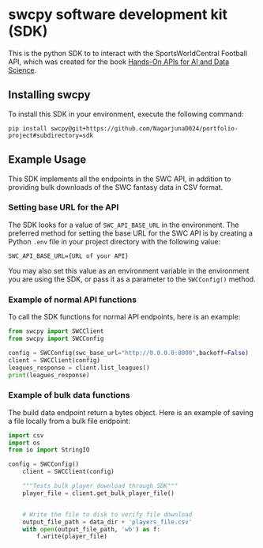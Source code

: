 # swcpy software development kit (SDK)
This is the python SDK to to interact with the SportsWorldCentral Football API, which was created for the book [Hands-On APIs for AI and Data Science](https://handsonapibook.com).

## Installing swcpy

To install this SDK in your environment, execute the following command:

`pip install swcpy@git+https://github.com/NagarjunaD024/portfolio-project#subdirectory=sdk`

## Example Usage

This SDK implements all the endpoints in the SWC API, in addition to providing bulk downloads of the SWC fantasy data in CSV format.

### Setting base URL for the API
The SDK looks for a value of `SWC_API_BASE_URL` in the environment. The preferred method for setting the base URL for the SWC API is by creating a Python `.env` file in your project directory with the following value:

```
SWC_API_BASE_URL={URL of your API}
```

You may also set this value as an environment variable in the environment you are using the SDK, or pass it as a parameter to the `SWCConfig()` method.


### Example of normal API functions

To call the SDK functions for normal API endpoints, here is an example:

```python
from swcpy import SWCClient
from swcpy import SWCConfig

config = SWCConfig(swc_base_url="http://0.0.0.0:8000",backoff=False)
client = SWCClient(config)    
leagues_response = client.list_leagues()
print(leagues_response)
```

### Example of bulk data functions

The build data endpoint return a bytes object. Here is an example of saving a file locally from a bulk file endpoint:

```python
import csv
import os
from io import StringIO

config = SWCConfig()
    client = SWCClient(config)    

    """Tests bulk player download through SDK"""
    player_file = client.get_bulk_player_file()


    # Write the file to disk to verify file download
    output_file_path = data_dir + 'players_file.csv'
    with open(output_file_path, 'wb') as f:
        f.write(player_file)
```

